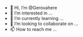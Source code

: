- 👋 Hi, I’m @Gerovahere
- 👀 I’m interested in ...
- 🌱 I’m currently learning ...
- 💞️ I’m looking to collaborate on ...
- 📫 How to reach me ...

<!---
Gerovahere/Gerovahere is a ✨ special ✨ repository because its `README.md` (this file) appears on your GitHub profile.
You can click the Preview link to take a look at your changes.
--->

